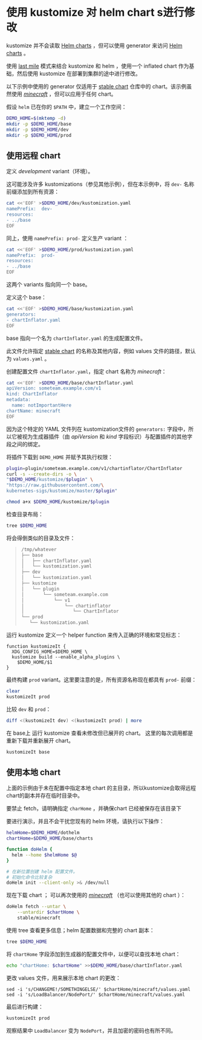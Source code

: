# 使用 kustomize 对 helm chart s进行修改

[last mile]: https://testingclouds.wordpress.com/2018/07/20/844/
[stable chart]: https://github.com/helm/charts/tree/master/stable
[Helm charts]: https://github.com/helm/charts
[_minecraft_]: https://github.com/helm/charts/tree/master/stable/minecraft
[插件]: ../../docs/plugins

kustomize 并不会读取 [Helm charts] ，但可以使用 generator 来访问 [Helm charts] 。

使用 [last mile] 模式来结合 kustomize 和 helm ，使用一个 inflated chart 作为基础，然后使用 kustomize 在部署到集群的途中进行修改。

以下示例中使用的 generator 仅适用于 [stable chart] 仓库中的 chart。该示例虽然使用 [_minecraft_] ，但可以应用于任何 chart。

假设 `helm` 已在你的 `$PATH` 中，建立一个工作空间：

<!-- @makeWorkplace @test -->
```bash
DEMO_HOME=$(mktemp -d)
mkdir -p $DEMO_HOME/base
mkdir -p $DEMO_HOME/dev
mkdir -p $DEMO_HOME/prod
```

## 使用远程 chart

定义 _development_ variant（环境）。

这可能涉及许多 kustomizations（参见其他示例），但在本示例中，将 `dev-` 名称前缀添加到所有资源：

<!-- @writeKustDev @test -->
```bash
cat <<'EOF' >$DEMO_HOME/dev/kustomization.yaml
namePrefix:  dev-
resources:
- ../base
EOF
```

同上，使用 `namePrefix: prod-` 定义生产 variant ：

<!-- @writeKustProd @test -->
```bash
cat <<'EOF' >$DEMO_HOME/prod/kustomization.yaml
namePrefix:  prod-
resources:
- ../base
EOF
```

这两个 variants 指向同一个 base。

定义这个 base：

<!-- @writeKustDev @test -->
```bash
cat <<'EOF' >$DEMO_HOME/base/kustomization.yaml
generators:
- chartInflator.yaml
EOF
```

base 指向一个名为 `chartInflator.yaml` 的生成配置文件。

此文件允许指定 [stable chart] 的名称及其他内容，例如 values 文件的路径，默认为 `values.yaml` 。

创建配置文件 `chartInflator.yaml`，指定 chart 名称为 _minecraft_：

<!-- @writeGeneratorConfig @test -->
```bash
cat <<'EOF' >$DEMO_HOME/base/chartInflator.yaml
apiVersion: someteam.example.com/v1
kind: ChartInflator
metadata:
  name: notImportantHere
chartName: minecraft
EOF
```

因为这个特定的 YAML 文件列在 kustomization文件的 `generators:` 字段中，所以它被视为生成器插件（由 _apiVersion_ 和 _kind_ 字段标识）与配置插件的其他字段之间的绑定。

将插件下载到 `DEMO_HOME` 并赋予其执行权限：

<!-- @installPlugin @test -->
```bash
plugin=plugin/someteam.example.com/v1/chartinflator/ChartInflator
curl -s --create-dirs -o \
"$DEMO_HOME/kustomize/$plugin" \
"https://raw.githubusercontent.com/\
kubernetes-sigs/kustomize/master/$plugin"

chmod a+x $DEMO_HOME/kustomize/$plugin
```

检查目录布局：

<!-- @tree -->
```bash
tree $DEMO_HOME
```

将会得倒类似的目录及文件：

> ```bash
> /tmp/whatever
> ├── base
> │   ├── chartInflator.yaml
> │   └── kustomization.yaml
> ├── dev
> │   └── kustomization.yaml
> ├── kustomize
> │   └── plugin
> │       └── someteam.example.com
> │           └── v1
> │               └── chartinflator
> │                  └── ChartInflator
> └── prod
>    └── kustomization.yaml
> ```

运行 kustomize 定义一个 helper function 来传入正确的环境和常见标志：

<!-- @defineKustomizeIt @test -->
```
function kustomizeIt {
  XDG_CONFIG_HOME=$DEMO_HOME \
  kustomize build --enable_alpha_plugins \
    $DEMO_HOME/$1
}
```

最终构建 `prod` variant。这里要注意的是，所有资源名称现在都具有 `prod-` 前缀：

<!-- @doProd @test -->
```bash
clear
kustomizeIt prod
```

比较 `dev` 和 `prod`：

<!-- @doCompare -->
```bash
diff <(kustomizeIt dev) <(kustomizeIt prod) | more
```

在 base上 运行 kustomize 查看未修改但已展开的 chart。
这里的每次调用都是重新下载并重新展开 chart。

<!-- @showBase @test -->
```bash
kustomizeIt base
```

## 使用本地 chart

上面的示例由于未在配置中指定本地 chart 的主目录，所以kustomize会取得远程chart的副本并存在临时目录中。

要禁止 fetch，请明确指定 `charHome` ，并确保chart 已经被保存在该目录下

要进行演示，并且不会干扰您现有的 helm 环境，请执行以下操作：

<!-- @helmInit @test -->
```bash
helmHome=$DEMO_HOME/dothelm
chartHome=$DEMO_HOME/base/charts

function doHelm {
  helm --home $helmHome $@
}

# 在新位置创建 helm 配置文件。
# 初始化命令比较复杂
doHelm init --client-only >& /dev/null
```

现在下载 chart ； 可以再次使用的 [_minecraft_] （也可以使用其他的 chart ）：

<!-- @fetchChart @test -->
```bash
doHelm fetch --untar \
    --untardir $chartHome \
    stable/minecraft
```

使用 tree 查看更多信息；helm 配置数据和完整的 chart 副本：

<!-- @tree -->
```bash
tree $DEMO_HOME
```

将 `chartHome` 字段添加到生成器的配置文件中，以便可以查找本地 chart：

<!-- @modifyGenConfig @test -->
```bash
echo "chartHome: $chartHome" >>$DEMO_HOME/base/chartInflator.yaml
```

更改 values 文件，用来展示本地 chart 的更改：

<!-- @valueChange @test -->
```
sed -i 's/CHANGEME!/SOMETHINGELSE/' $chartHome/minecraft/values.yaml
sed -i 's/LoadBalancer/NodePort/' $chartHome/minecraft/values.yaml
```

最后进行构建：

<!-- @finalProd @test -->
```bash
kustomizeIt prod
```

观察结果中 `LoadBalancer` 变为 `NodePort`，并且加密的密码也有所不同。

